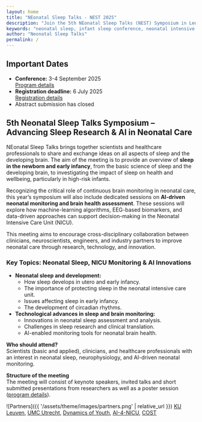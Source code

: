 ```yaml
---
layout: home
title: "NEonatal Sleep Talks - NEST 2025"
description: "Join the 5th NEonatal Sleep Talks (NEST) Symposium in Leuven (Sept 3-4, 2025) to explore neonatal sleep, brain monitoring, and AI-driven innovations in neonatal care"
keywords: "neonatal sleep, infant sleep conference, neonatal intensive care, NICU monitoring, AI in neonatal care, newborn brain development, EEG monitoring, neonatal neurophysiology"
author: "Neonatal Sleep Talks"
permalink: /
---
```


## **Important Dates**
- **Conference:** 3-4 September 2025  
    [Program details](https://nestconf25.github.io/program/)
- **Registration deadline:** 6 July 2025  
    [Registration details](https://nestconf25.github.io/registration/)
- Abstract submission has closed

## **5th Neonatal Sleep Talks Symposium – Advancing Sleep Research & AI in Neonatal Care**

NEonatal Sleep Talks brings together scientists and healthcare professionals to share and exchange ideas on all aspects of sleep and the developing brain. The aim of the meeting is to provide an overview of **sleep in the newborn and early infancy**, from the basic science of sleep and the developing brain, to investigating the impact of sleep on health and wellbeing, particularly in high-risk infants. 

Recognizing the critical role of continuous brain monitoring in neonatal care, this year’s symposium will also include dedicated sessions on **AI-driven neonatal monitoring and brain health assessment**. These sessions will explore how machine-learning algorithms, EEG-based biomarkers, and data-driven approaches can support decision-making in the Neonatal Intensive Care Unit (NICU).

This meeting aims to encourage cross-disciplinary collaboration between clinicians, neuroscientists, engineers, and industry partners to improve neonatal care through research, technology, and innovation.

###  Key Topics: Neonatal Sleep, NICU Monitoring & AI Innovations
* **Neonatal sleep and development:**
    * How sleep develops in utero and early infancy.
    * The importance of protecting sleep in the neonatal intensive care unit.
    * Issues affecting sleep in early infancy.
    * The development of circadian rhythms.
* **Technological advances in sleep and brain monitoring:**
    * Innovations in neonatal sleep assessment and analysis.
    * Challenges in sleep research and clinical translation.
    * AI-enabled monitoring tools for neonatal brain health.

**Who should attend?**  
Scientists (basic and applied), clinicians, and healthcare professionals with an interest in neonatal sleep, neurophysiology, and AI-driven neonatal monitoring. 

**Structure of the meeting**  
The meeting will consist of keynote speakers, invited talks and short submitted presentations from researchers as well as a poster session ([program details](https://nestconf25.github.io/program/)).

![Partners]({{ '/assets/theme/images/partners.png' | relative_url }})
[KU Leuven](https://www.kuleuven.be/english/kuleuven/index.html), [UMC Utrecht](https://www.umcutrecht.nl/en), [Dynamics of Youth](https://www.uu.nl/en/research/dynamics-of-youth), [AI-4-NICU](https://ai4nicu.org/), [COST](https://www.cost.eu/)
